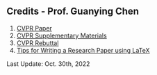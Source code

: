 ## Credits - Prof. Guanying Chen
1. [CVPR Paper](https://www.overleaf.com/read/nzxkcksvjhkr)
2. [CVPR Supplementary Materials](https://www.overleaf.com/read/drpfhrnwyvfz)
3. [CVPR Rebuttal](https://www.overleaf.com/read/wqhjmsbhdrxp)
4. [Tips for Writing a Research Paper using LaTeX](https://github.com/guanyingc/latex_paper_writing_tips)

Last Update: Oct. 30th, 2022
